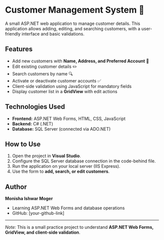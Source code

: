 # Customer Management System 🏦

A small ASP.NET web application to manage customer details. This application allows adding, editing, and searching customers, with a user-friendly interface and basic validations.

## Features

- Add new customers with **Name, Address, and Preferred Account** 📝  
- Edit existing customer details ✏️  
- Search customers by name 🔍  
- Activate or deactivate customer accounts ✅  
- Client-side validation using JavaScript for mandatory fields  
- Display customer list in a **GridView** with edit actions  

## Technologies Used

- **Frontend:** ASP.NET Web Forms, HTML, CSS, JavaScript  
- **Backend:** C# (.NET)  
- **Database:** SQL Server (connected via ADO.NET)  

## How to Use

1. Open the project in **Visual Studio**.  
2. Configure the SQL Server database connection in the code-behind file.  
3. Run the application on your local server (IIS Express).  
4. Use the form to **add, search, or edit customers**.  

## Author

**Monisha Ishwar Moger**  
- Learning ASP.NET Web Forms and database operations  
- GitHub: [your-github-link]

---

*Note:* This is a small practice project to understand **ASP.NET Web Forms, GridView, and client-side validation**.
